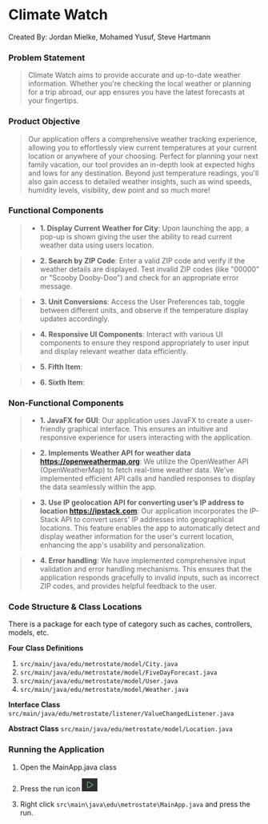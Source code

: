 # Climate Watch
Created By: Jordan Mielke, Mohamed Yusuf, Steve Hartmann

### Problem Statement
>Climate Watch aims to provide accurate and up-to-date weather information. Whether you're 
checking the local weather or planning for a trip abroad, our app ensures you have the latest 
forecasts at your fingertips.

### Product Objective
>Our application offers a comprehensive weather tracking experience, allowing you to effortlessly
view current temperatures at your current location or anywhere of your choosing. Perfect for planning 
your next family vacation, our tool provides an in-depth look at expected highs and lows for any 
destination. Beyond just temperature readings, you'll also gain access to detailed weather insights,
such as wind speeds, humidity levels, visibility, dew point and so much more!

### Functional Components
> * **1. Display Current Weather for City**: Upon launching the app, a pop-up is shown giving the user the ability to
  read current weather data using users location.
 
> * **2. Search by ZIP Code**: Enter a valid ZIP code and verify if the weather details are displayed. 
 Test invalid ZIP codes (like "00000" or "Scooby Dooby-Doo") and check for an appropriate error message.
 
> * **3. Unit Conversions**: Access the User Preferences tab, toggle between different units, and observe if the 
  temperature display updates accordingly.

> * **4. Responsive UI Components**: Interact with various UI components to ensure they respond appropriately to user
 input and display relevant weather data efficiently.

> * **5. Fifth Item**: 

> * **6. Sixth Item**: 

### Non-Functional Components
> * **1. JavaFX for GUI**: Our application uses JavaFX to create a user-friendly graphical interface. This ensures
  an intuitive and responsive experience for users interacting with the application.

> * **2. Implements Weather API for weather data https://openweathermap.org**: We utilize the OpenWeather API 
  (OpenWeatherMap) to fetch real-time weather data. We've implemented efficient API calls and handled responses to 
  display the data seamlessly within the app.

> * **3. Use IP geolocation API for converting user’s IP address to location https://ipstack.com**: Our application 
  incorporates the IP-Stack API to convert users' IP addresses into geographical locations. This feature 
  enables the app to automatically detect and display weather information for the user's current location, enhancing 
  the app's usability and personalization.

> * **4. Error handling**: We have implemented comprehensive input validation and error handling mechanisms. This 
  ensures that the application responds gracefully to invalid inputs, such as incorrect ZIP codes, and provides 
  helpful feedback to the user.



### Code Structure & Class Locations
There is a package for each type of category such as caches, controllers, models, etc.

**Four Class Definitions**
  1. `src/main/java/edu/metrostate/model/City.java`
  2. `src/main/java/edu/metrostate/model/FiveDayForecast.java`
  3. `src/main/java/edu/metrostate/model/User.java`
  4. `src/main/java/edu/metrostate/model/Weather.java`

**Interface Class** `src/main/java/edu/metrostate/listener/ValueChangedListener.java`

**Abstract Class** `src/main/java/edu/metrostate/model/Location.java`

### Running the Application
1. Open the MainApp.java class

2. Press the run icon  ![img.png](img.png)

3. Right click `src\main\java\edu\metrostate\MainApp.java` and press the run.
